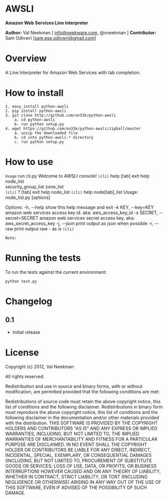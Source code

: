 AWSLI
====================

**Amazon Web Services Line Interpreter**

**Author:** Val Neekman [ info@neekware.com, @vneekman ]
**Contributor:** Sam Odivwri [sam.ese.odivwri@gmail.com]

Overview
========

A Line Interpreter for Amazon Web Services with tab completion.

How to install
==================

    1. easy_install python-awsli
    2. pip install python-awsli
    3. git clone http://github.com/un33k/python-awsli
        a. cd python-awsli
        b. run python setup.py
    4. wget https://github.com/un33k/python-awsli/zipball/master
        a. unzip the downloaded file
        b. cd into python-awsli-* directory
        c. run python setup.py

How to use
=================

``Usage``
run cli.py
Welcome to AWSLI console!
`(cli)` help [tab]
exit                 help                 node_list          
security_group_list  zone_list   
`(cli)` ? [tab]
exit                 help                 node_list
`(cli)` help node[tab]_list
Usage: node_list.py [options]

Options:
  -h, --help            show this help message and exit
  -k KEY, --key=KEY     amazon web services access key id. aka:
                        aws_access_key_id
  -s SECRET, --secret=SECRET
                        amazon web services secret access key. aka:
                        aws_secret_access_key
  -j, --json            print output as json when possible
  -r, --raw             print output raw - as is
`(cli)` 

``Note:``

Running the tests
=================

To run the tests against the current environment:

    python test.py

Changelog
=========

0.1
-----

* Initial release


License
=======

Copyright (c) 2012, Val Neekman

All rights reserved.

Redistribution and use in source and binary forms, with or without 
modification, are permitted provided that the following conditions are met:

Redistributions of source code must retain the above copyright notice, this 
list of conditions and the following disclaimer.
Redistributions in binary form must reproduce the above copyright notice, this 
list of conditions and the following disclaimer in the documentation and/or 
other materials provided with the distribution.
THIS SOFTWARE IS PROVIDED BY THE COPYRIGHT HOLDERS AND CONTRIBUTORS "AS IS" AND 
ANY EXPRESS OR IMPLIED WARRANTIES, INCLUDING, BUT NOT LIMITED TO, THE IMPLIED 
WARRANTIES OF MERCHANTABILITY AND FITNESS FOR A PARTICULAR PURPOSE ARE 
DISCLAIMED. IN NO EVENT SHALL THE COPYRIGHT HOLDER OR CONTRIBUTORS BE LIABLE 
FOR ANY DIRECT, INDIRECT, INCIDENTAL, SPECIAL, EXEMPLARY, OR CONSEQUENTIAL 
DAMAGES (INCLUDING, BUT NOT LIMITED TO, PROCUREMENT OF SUBSTITUTE GOODS OR 
SERVICES; LOSS OF USE, DATA, OR PROFITS; OR BUSINESS INTERRUPTION) HOWEVER 
CAUSED AND ON ANY THEORY OF LIABILITY, WHETHER IN CONTRACT, STRICT LIABILITY, 
OR TORT (INCLUDING NEGLIGENCE OR OTHERWISE) ARISING IN ANY WAY OUT OF THE USE 
OF THIS SOFTWARE, EVEN IF ADVISED OF THE POSSIBILITY OF SUCH DAMAGE.



